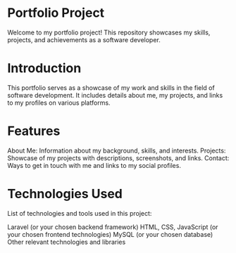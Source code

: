 # Portfolio Project

Welcome to my portfolio project! This repository showcases my skills, projects, and achievements as a software developer.

# Introduction
This portfolio serves as a showcase of my work and skills in the field of software development. It includes details about me, my projects, and links to my profiles on various platforms.

# Features

About Me: Information about my background, skills, and interests.
Projects: Showcase of my projects with descriptions, screenshots, and links.
Contact: Ways to get in touch with me and links to my social profiles.

# Technologies Used

List of technologies and tools used in this project:

Laravel (or your chosen backend framework)
HTML, CSS, JavaScript (or your chosen frontend technologies)
MySQL (or your chosen database)
Other relevant technologies and libraries